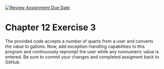 [![Review Assignment Due Date](https://classroom.github.com/assets/deadline-readme-button-24ddc0f5d75046c5622901739e7c5dd533143b0c8e959d652212380cedb1ea36.svg)](https://classroom.github.com/a/cT9TCgtr)
# Chapter 12 Exercise 3

The provided code accepts a number of quarts from a user and converts the value to gallons. Now, add exception-handling capabilities to this program and continuously reprompt the user while any nonnumeric value is entered. Be sure to commit your changes and completed assigment back to GitHub. 
